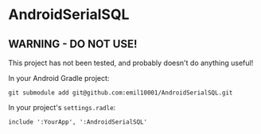 # AndroidSerialSQL

## WARNING - DO NOT USE!

This project has not been tested, and probably doesn't do anything useful!

In your Android Gradle project:

    git submodule add git@github.com:emil10001/AndroidSerialSQL.git

In your project's `settings.radle`:

    include ':YourApp', ':AndroidSerialSQL'

